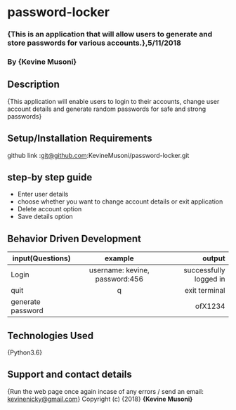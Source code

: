 # password-locker
### {This is an application that will allow users to generate and store passwords for various accounts.},5/11/2018
### By **{Kevine Musoni}**
## Description
{This application will enable users to login to their accounts, change user account details and generate random passwords for safe and strong passwords}
## Setup/Installation Requirements 
github link :git@github.com:KevineMusoni/password-locker.git 
## step-by step guide
* Enter user details
* choose whether you want to change account details or exit application
* Delete account option
* Save details option 
## Behavior Driven Development
| input(Questions) |      example                       | output        |
|---------------   |:-------------:                     |------:        |
| Login            | username: kevine, password:456     |  successfully logged in  |
| quit             |    q    |  exit terminal    |
| generate password         |         |  ofX1234    |
## Technologies Used
{Python3.6}
## Support and contact details
{Run the web page once again incase of any errors / send an email: kevinenicky@gmail.com}
Copyright (c) {2018} **{Kevine Musoni}**
